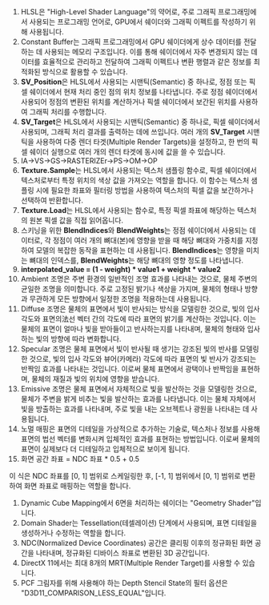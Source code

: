 1. HLSL은 "High-Level Shader Language"의 약어로, 주로 그래픽 프로그래밍에서 사용되는 프로그래밍 언어로, GPU에서 쉐이더와 그래픽 이펙트를 작성하기 위해 사용됩니다.
2. Constant Buffer는 그래픽 프로그래밍에서 GPU 쉐이더에게 상수 데이터를 전달하는 데 사용되는 메모리 구조입니다. 이를 통해 쉐이더에서 자주 변경되지 않는 데이터를 효율적으로 관리하고 전달하여 그래픽 이펙트나 변환 행렬과 같은 정보를 최적화된 방식으로 활용할 수 있습니다.
3. **SV_Position**은 HLSL에서 사용되는 시맨틱(Semantic) 중 하나로, 정점 또는 픽셀 쉐이더에서 현재 처리 중인 점의 위치 정보를 나타냅니다. 주로 정점 쉐이더에서 사용되어 정점의 변환된 위치를 계산하거나 픽셀 쉐이더에서 보간된 위치를 사용하여 그래픽 처리를 수행합니다.
4. **SV_Target**은 HLSL에서 사용되는 시맨틱(Semantic) 중 하나로, 픽셀 쉐이더에서 사용되며, 그래픽 처리 결과를 출력하는 데에 쓰입니다. 여러 개의 **SV_Target** 시맨틱을 사용하여 다중 렌더 타겟(Multiple Render Targets)을 설정하고, 한 번의 픽셀 쉐이더 실행으로 여러 개의 렌더 타겟에 동시에 값을 쓸 수 있습니다.
5. IA→VS→GS→RASTERIZEr→PS→OM→OP
6. **Texture.Sample**는 HLSL에서 사용되는 텍스처 샘플링 함수로, 픽셀 쉐이더에서 텍스처로부터 특정 위치의 색상 값을 가져오는 역할을 합니다. 이 함수는 텍스처 샘플링 시에 필요한 좌표와 필터링 방법을 사용하여 텍스처의 픽셀 값을 보간하거나 선택하여 반환합니다.
7. **Texture.Load**는 HLSL에서 사용되는 함수로, 특정 픽셀 좌표에 해당하는 텍스처의 원본 픽셀 값을 직접 읽어옵니다.
8. 스키닝을 위한 **BlendIndices**와 **BlendWeights**는 정점 쉐이더에서 사용되는 데이터로, 각 정점이 여러 개의 뼈대(본)에 영향을 받을 때 해당 뼈대와 가중치를 지정하여 모델의 복잡한 동작을 표현하는 데 사용됩니다. **BlendIndices**는 영향을 미치는 뼈대의 인덱스를, **BlendWeights**는 해당 뼈대의 영향 정도를 나타냅니다.
9. **interpolated_value = (1 - weight) * value1 + weight * value2**
10. Ambient 조명은 주변 환경의 일반적인 조명 효과를 나타내는 것으로, 물체 주변의 균일한 조명을 의미합니다. 주로 고정된 밝기나 색상을 가지며, 물체의 형태나 방향과 무관하게 모든 방향에서 일정한 조명을 적용하는데 사용됩니다.
11. Diffuse 조명은 물체의 표면에서 빛이 반사되는 방식을 모델링한 것으로, 빛의 입사 각도와 표면의法선 벡터 간의 각도에 따라 표면의 밝기를 계산하는 것입니다. 이는 물체의 표면이 얼마나 빛을 받아들이고 반사하는지를 나타내며, 물체의 형태와 입사하는 빛의 방향에 따라 변화합니다.
12. Specular 조명은 물체 표면에서 빛이 반사될 때 생기는 강조된 빛의 반사를 모델링한 것으로, 빛의 입사 각도와 뷰어(카메라) 각도에 따라 표면의 빛 반사가 강조되는 반짝임 효과를 나타내는 것입니다. 이로써 물체 표면에서 광택이나 반짝임을 표현하며, 물체의 재질과 빛의 위치에 영향을 받습니다.
13. Emissive 조명은 물체 표면에서 자체적으로 빛을 발산하는 것을 모델링한 것으로, 물체가 주변을 밝게 비추는 빛을 발산하는 효과를 나타냅니다. 이는 물체 자체에서 빛을 방출하는 효과를 나타내며, 주로 빛을 내는 오브젝트나 광원을 나타내는 데 사용됩니다.
14. 노멀 매핑은 표면의 디테일을 가상적으로 추가하는 기술로, 텍스처나 정보를 사용해 표면의 법선 벡터를 변화시켜 입체적인 효과를 표현하는 방법입니다. 이로써 물체의 표면이 실제보다 더 디테일하고 입체적으로 보이게 됩니다.
15. 화면 공간 좌표 = NDC 좌표 * 0.5 + 0.5

이 식은 NDC 좌표를 [0, 1] 범위로 스케일링한 후, [-1, 1] 범위에서 [0, 1] 범위로 변환하여 화면 좌표로 매핑하는 역할을 합니다.

1. Dynamic Cube Mapping에서 6면을 처리하는 쉐이더는 "Geometry Shader"입니다.
2. Domain Shader는 Tessellation(테셀레이션) 단계에서 사용되며, 표면 디테일을 생성하거나 수정하는 역할을 합니다.
3. NDC(Normalized Device Coordinates) 공간은 클리핑 이후의 정규화된 화면 공간을 나타내며, 정규화된 디바이스 좌표로 변환된 3D 공간입니다.
4. DirectX 11에서는 최대 8개의 MRT(Multiple Render Target)를 사용할 수 있습니다.
5. PCF 그림자를 위해 사용해야 하는 Depth Stencil State의 필터 옵션은 "D3D11_COMPARISON_LESS_EQUAL"입니다.